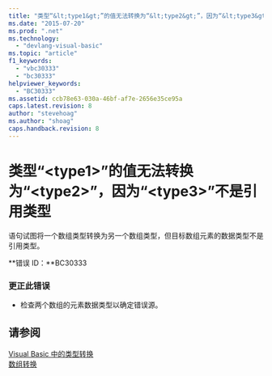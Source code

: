 ```yaml
---
title: "类型“&lt;type1&gt;”的值无法转换为“&lt;type2&gt;”，因为“&lt;type3&gt;”不是引用类型 | Microsoft Docs"
ms.date: "2015-07-20"
ms.prod: ".net"
ms.technology: 
  - "devlang-visual-basic"
ms.topic: "article"
f1_keywords: 
  - "vbc30333"
  - "bc30333"
helpviewer_keywords: 
  - "BC30333"
ms.assetid: ccb78e63-030a-46bf-af7e-2656e35ce95a
caps.latest.revision: 8
author: "stevehoag"
ms.author: "shoag"
caps.handback.revision: 8
---
```

# 类型“&lt;type1&gt;”的值无法转换为“&lt;type2&gt;”，因为“&lt;type3&gt;”不是引用类型
语句试图将一个数组类型转换为另一个数组类型，但目标数组元素的数据类型不是引用类型。  
  
 **错误 ID：**BC30333  
  
### 更正此错误  
  
-   检查两个数组的元素数据类型以确定错误源。  
  
## 请参阅  
 [Visual Basic 中的类型转换](../../visual-basic/programming-guide/language-features/data-types/type-conversions.md)   
 [数组转换](../../visual-basic/programming-guide/language-features/data-types/array-conversions.md)